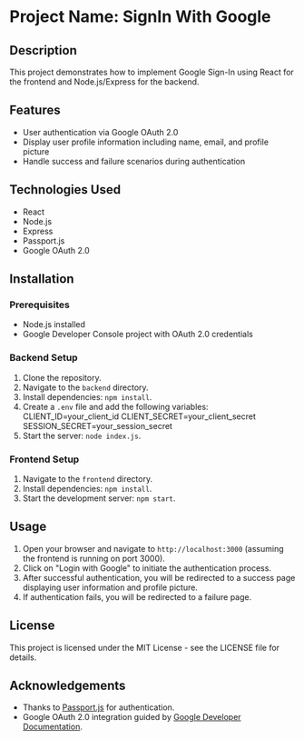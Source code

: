 # Project Name: SignIn With Google

## Description
This project demonstrates how to implement Google Sign-In using React for the frontend and Node.js/Express for the backend.

## Features
- User authentication via Google OAuth 2.0
- Display user profile information including name, email, and profile picture
- Handle success and failure scenarios during authentication

## Technologies Used
- React
- Node.js
- Express
- Passport.js
- Google OAuth 2.0

## Installation
### Prerequisites
- Node.js installed
- Google Developer Console project with OAuth 2.0 credentials

### Backend Setup
1. Clone the repository.
2. Navigate to the `backend` directory.
3. Install dependencies: `npm install`.
4. Create a `.env` file and add the following variables:
CLIENT_ID=your_client_id
CLIENT_SECRET=your_client_secret
SESSION_SECRET=your_session_secret
5. Start the server: `node index.js`.

### Frontend Setup
1. Navigate to the `frontend` directory.
2. Install dependencies: `npm install`.
3. Start the development server: `npm start`.

## Usage
1. Open your browser and navigate to `http://localhost:3000` (assuming the frontend is running on port 3000).
2. Click on "Login with Google" to initiate the authentication process.
3. After successful authentication, you will be redirected to a success page displaying user information and profile picture.
4. If authentication fails, you will be redirected to a failure page.

## License
This project is licensed under the MIT License - see the LICENSE file for details.

## Acknowledgements
- Thanks to [Passport.js](http://www.passportjs.org/) for authentication.
- Google OAuth 2.0 integration guided by [Google Developer Documentation](https://developers.google.com/identity/protocols/oauth2).

